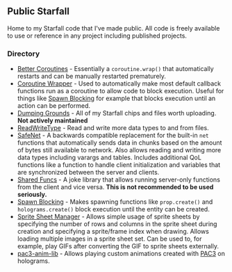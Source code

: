 ## Public Starfall

Home to my Starfall code that I've made public. All code is freely available to use or reference in any project including published projects.

### Directory
* [Better Coroutines](Better%20Coroutines) - Essentially a `coroutine.wrap()` that automatically restarts and can be manually restarted prematurely.
* [Coroutine Wrapper](Coroutine%20Wrapper) - Used to automatically make most default callback functions run as a coroutine to allow code to block execution. Useful for things like [Spawn Blocking](Spawn%20Blocking) for example that blocks execution until an action can be performed.
* [Dumping Grounds](Dumping%20Grounds) - All of my Starfall chips and files worth uploading. **Not actively maintained**
* [ReadWriteType](ReadWriteType) - Read and write more data types to and from files.
* [SafeNet](SafeNet) - A backwards compatible replacement for the built-in `net` functions that automatically sends data in chunks based on the amount of bytes still available to network. Also allows reading and writing more data types including varargs and tables. Includes additional QoL functions like a function to handle client initialization and variables that are synchronized between the server and clients.
* [Shared Funcs](Shared%20Funcs) - A joke library that allows running server-only functions from the client and vice versa. **This is not recommended to be used seriously.**
* [Spawn Blocking](Spawn%20Blocking) - Makes spawning functions like `prop.create()` and `holograms.create()` block execution until the entity can be created.
* [Sprite Sheet Manager](Sprite%20Sheet%20Manager) - Allows simple usage of sprite sheets by specifying the number of rows and columns in the sprite sheet during creation and specifying a sprite/frame index when drawing. Allows loading multiple images in a sprite sheet set. Can be used to, for example, play GIFs after converting the GIF to sprite sheets externally.
* [pac3-anim-lib](pac3-anim-lib) - Allows playing custom animations created with [PAC3](https://github.com/CapsAdmin/pac3) on holograms.